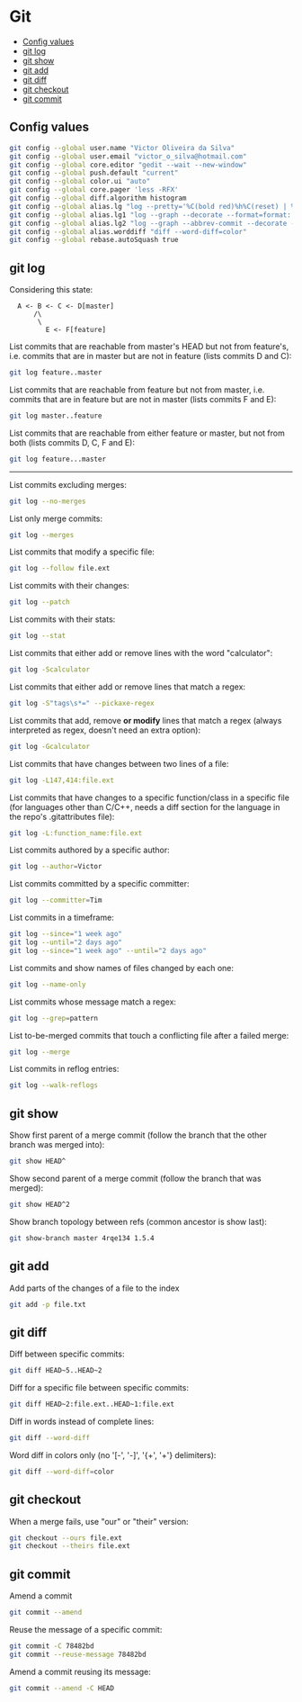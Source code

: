 # Git

* [Config values](#config-values)
* [git log](#git-log)
* [git show](#git-show)
* [git add](#git-add)
* [git diff](#git-diff)
* [git checkout](#git-checkout)
* [git commit](#git-commit)

## Config values

```bash
git config --global user.name "Victor Oliveira da Silva"
git config --global user.email "victor_o_silva@hotmail.com"
git config --global core.editor "gedit --wait --new-window"
git config --global push.default "current"
git config --global color.ui "auto"
git config --global core.pager 'less -RFX'
git config --global diff.algorithm histogram
git config --global alias.lg "log --pretty='%C(bold red)%h%C(reset) | %C(bold cyan)%d%C(reset) %s %C(bold green)(%cr)%C(reset) %C(bold yellow)[%an]%C(reset)'"
git config --global alias.lg1 "log --graph --decorate --format=format:'%C(bold blue)%h%C(reset) %C(bold yellow)%d%C(reset) %s %C(cyan)%an%C(reset) %C(bold green)(%ar)%C(reset)' --all"
git config --global alias.lg2 "log --graph --abbrev-commit --decorate --format=format:'%C(bold blue)%h%C(reset) - %C(bold green)(%ar)%C(reset) %C(white)%s%C(reset) %C(dim white)- %an%C(reset)%C(bold yellow)%d%C(reset)'"
git config --global alias.worddiff "diff --word-diff=color"
git config --global rebase.autoSquash true
```

## git log

Considering this state:
```
  A <- B <- C <- D[master]
      /\
       \
         E <- F[feature]
```

List commits that are reachable from master's HEAD but not from feature's,
i.e. commits that are in master but are not in feature (lists commits D and C):
```bash
git log feature..master
```

List commits that are reachable from feature but not from master,
i.e. commits that are in feature but are not in master (lists commits F and E):
```bash
git log master..feature
```

List commits that are reachable from either feature or master, but not from both
(lists commits D, C, F and E):
```bash
git log feature...master
```

---

List commits excluding merges:
```bash
git log --no-merges
```

List only merge commits:
```bash
git log --merges
```

List commits that modify a specific file:
```bash
git log --follow file.ext
```

List commits with their changes:
```bash
git log --patch
```

List commits with their stats:
```bash
git log --stat
```

List commits that either add or remove lines with the word "calculator":
```bash
git log -Scalculator
```

List commits that either add or remove lines that match a regex:
```bash
git log -S"tags\s*=" --pickaxe-regex
```

List commits that add, remove **or modify** lines that match a regex (always interpreted as regex, doesn't need an extra option):
```bash
git log -Gcalculator
```

List commits that have changes between two lines of a file:
```bash
git log -L147,414:file.ext
```

List commits that have changes to a specific function/class in a specific file
(for languages other than C/C++, needs a diff section for the language in the repo's .gitattributes file):
```bash
git log -L:function_name:file.ext
```

List commits authored by a specific author:
```bash
git log --author=Victor
```

List commits committed by a specific committer:
```bash
git log --committer=Tim
```

List commits in a timeframe:
```bash
git log --since="1 week ago"
git log --until="2 days ago"
git log --since="1 week ago" --until="2 days ago"
```

List commits and show names of files changed by each one:
```bash
git log --name-only
```

List commits whose message match a regex:
```bash
git log --grep=pattern
```

List to-be-merged commits that touch a conflicting file after a failed merge:
```bash
git log --merge
```

List commits in reflog entries:
```bash
git log --walk-reflogs
```

## git show

Show first parent of a merge commit (follow the branch that the other branch was merged into):
```bash
git show HEAD^
```

Show second parent of a merge commit (follow the branch that was merged):
```bash
git show HEAD^2
```

Show branch topology between refs (common ancestor is show last):
```bash
git show-branch master 4rqe134 1.5.4
```

## git add

Add parts of the changes of a file to the index
```bash
git add -p file.txt
```

## git diff

Diff between specific commits:
```bash
git diff HEAD~5..HEAD~2
```

Diff for a specific file between specific commits:
```bash
git diff HEAD~2:file.ext..HEAD~1:file.ext
```

Diff in words instead of complete lines:
```bash
git diff --word-diff
```

Word diff in colors only (no '[-', '-]', '{+', '+'} delimiters):
```bash
git diff --word-diff=color
```

## git checkout

When a merge fails, use "our" or "their" version:
```bash
git checkout --ours file.ext
git checkout --theirs file.ext
```

## git commit

Amend a commit
```bash
git commit --amend
```

Reuse the message of a specific commit:
```bash
git commit -C 78482bd
git commit --reuse-message 78482bd
```

Amend a commit reusing its message:
```bash
git commit --amend -C HEAD
```
